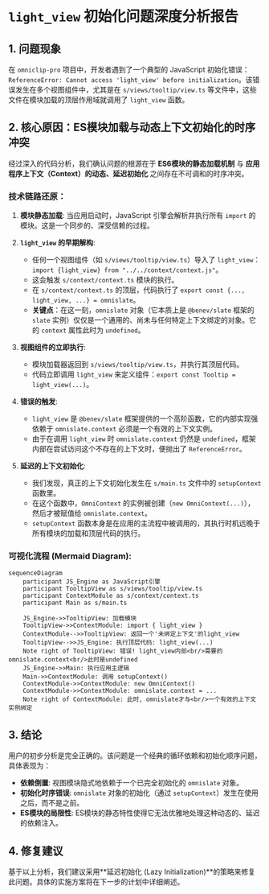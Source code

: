 # `light_view` 初始化问题深度分析报告

## 1. 问题现象

在 `omniclip-pro` 项目中，开发者遇到了一个典型的 JavaScript 初始化错误：`ReferenceError: Cannot access 'light_view' before initialization`。该错误发生在多个视图组件中，尤其是在 `s/views/tooltip/view.ts` 等文件中，这些文件在模块加载的顶层作用域就调用了 `light_view` 函数。

## 2. 核心原因：ES模块加载与动态上下文初始化的时序冲突

经过深入的代码分析，我们确认问题的根源在于 **ES6模块的静态加载机制** 与 **应用程序上下文（Context）的动态、延迟初始化** 之间存在不可调和的时序冲突。

### 技术链路还原：

1.  **模块静态加载**: 当应用启动时，JavaScript 引擎会解析并执行所有 `import` 的模块。这是一个同步的、深受信赖的过程。

2.  **`light_view` 的早期解构**:
    *   任何一个视图组件（如 `s/views/tooltip/view.ts`）导入了 `light_view`：`import {light_view} from "../../context/context.js"`。
    *   这会触发 `s/context/context.ts` 模块的执行。
    *   在 `s/context/context.ts` 的顶层，代码执行了 `export const {..., light_view, ...} = omnislate`。
    *   **关键点**：在这一刻，`omnislate` 对象（它本质上是 `@benev/slate` 框架的 `slate` 实例）仅仅是一个通用的、尚未与任何特定上下文绑定的对象。它的 `context` 属性此时为 `undefined`。

3.  **视图组件的立即执行**:
    *   模块加载器返回到 `s/views/tooltip/view.ts`，并执行其顶层代码。
    *   代码立即调用 `light_view` 来定义组件：`export const Tooltip = light_view(...)`。

4.  **错误的触发**:
    *   `light_view` 是 `@benev/slate` 框架提供的一个高阶函数，它的内部实现强依赖于 `omnislate.context` 必须是一个有效的上下文实例。
    *   由于在调用 `light_view` 时 `omnislate.context` 仍然是 `undefined`，框架内部在尝试访问这个不存在的上下文时，便抛出了 `ReferenceError`。

5.  **延迟的上下文初始化**:
    *   我们发现，真正的上下文初始化发生在 `s/main.ts` 文件中的 `setupContext` 函数里。
    *   在这个函数中，`OmniContext` 的实例被创建（`new OmniContext(...)`），然后才被赋值给 `omnislate.context`。
    *   `setupContext` 函数本身是在应用的主流程中被调用的，其执行时机远晚于所有模块的加载和顶层代码的执行。

### 可视化流程 (Mermaid Diagram):

```mermaid
sequenceDiagram
    participant JS_Engine as JavaScript引擎
    participant TooltipView as s/views/tooltip/view.ts
    participant ContextModule as s/context/context.ts
    participant Main as s/main.ts

    JS_Engine->>TooltipView: 加载模块
    TooltipView->>ContextModule: import { light_view }
    ContextModule-->>TooltipView: 返回一个'未绑定上下文'的light_view
    TooltipView-->>JS_Engine: 执行顶层代码: light_view(...)
    Note right of TooltipView: 错误! light_view内部<br/>需要的omnislate.context<br/>此时是undefined
    JS_Engine->>Main: 执行应用主逻辑
    Main->>ContextModule: 调用 setupContext()
    ContextModule->>ContextModule: new OmniContext()
    ContextModule->>ContextModule: omnislate.context = ...
    Note right of ContextModule: 此时, omnislate才与<br/>一个有效的上下文实例绑定
```

## 3. 结论

用户的初步分析是完全正确的。该问题是一个经典的循环依赖和初始化顺序问题，具体表现为：

*   **依赖倒置**: 视图模块隐式地依赖于一个已完全初始化的 `omnislate` 对象。
*   **初始化时序错误**: `omnislate` 对象的初始化（通过 `setupContext`）发生在使用之后，而不是之前。
*   **ES模块的局限性**: ES模块的静态特性使得它无法优雅地处理这种动态的、延迟的依赖注入。

## 4. 修复建议

基于以上分析，我们建议采用**延迟初始化 (Lazy Initialization)**的策略来修复此问题。具体的实施方案将在下一步的计划中详细阐述。
